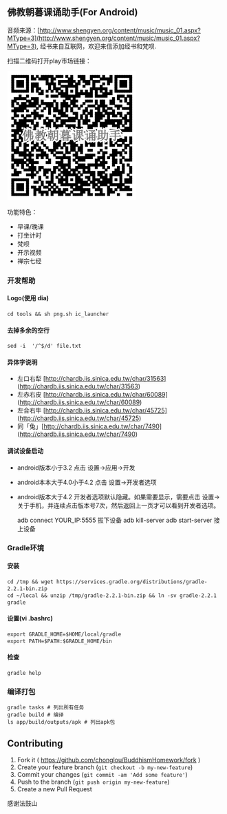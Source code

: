佛教朝暮课诵助手(For Android)
--------------------
音频来源：[http://www.shengyen.org/content/music/music_01.aspx?MType=3](http://www.shengyen.org/content/music/music_01.aspx?MType=3), 经书来自互联网，欢迎来信添加经书和梵呗.


扫描二维码打开play市场链接：


![扫描下载Android App](https://raw.githubusercontent.com/chonglou/BuddhismHomework/master/tools/images/play.png)


功能特色：
 * 早课/晚课
 * 打坐计时
 * 梵呗
 * 开示视频
 * 禅宗七经



### 开发帮助

#### Logo(使用 dia)
    cd tools && sh png.sh ic_launcher

#### 去掉多余的空行
    sed -i  '/^$/d' file.txt

#### 异体字说明

 * 左口右犁 [http://chardb.iis.sinica.edu.tw/char/31563] (http://chardb.iis.sinica.edu.tw/char/31563)
 * 左赤右皮 [http://chardb.iis.sinica.edu.tw/char/60089] (http://chardb.iis.sinica.edu.tw/char/60089)
 * 左合右牛 [http://chardb.iis.sinica.edu.tw/char/45725] (http://chardb.iis.sinica.edu.tw/char/45725)
 * 同「兔」[http://chardb.iis.sinica.edu.tw/char/7490] (http://chardb.iis.sinica.edu.tw/char/7490)

#### 调试设备启动
 * android版本小于3.2 点击 设置->应用->开发
 * android本本大于4.0小于4.2 点击 设置->开发者选项
 * android版本大于4.2 开发者选项默认隐藏。如果需要显示，需要点击 设置->关于手机，并连续点击版本号7次，然后返回上一页才可以看到开发者选项。


    adb connect YOUR_IP:5555
    拔下设备
    adb kill-server 
    adb start-server
    接上设备

### Gradle环境
#### 安装 
    cd /tmp && wget https://services.gradle.org/distributions/gradle-2.2.1-bin.zip
    cd ~/local && unzip /tmp/gradle-2.2.1-bin.zip && ln -sv gradle-2.2.1 gradle

#### 设置(vi .bashrc)
    export GRADLE_HOME=$HOME/local/gradle
    export PATH=$PATH:$GRADLE_HOME/bin
    
#### 检查
    gradle help

### 编译打包
    gradle tasks # 列出所有任务
    gradle build # 编译
    ls app/build/outputs/apk # 列出apk包

## Contributing

1. Fork it ( https://github.com/chonglou/BuddhismHomework/fork )
2. Create your feature branch (`git checkout -b my-new-feature`)
3. Commit your changes (`git commit -am 'Add some feature'`)
4. Push to the branch (`git push origin my-new-feature`)
5. Create a new Pull Request


感谢法鼓山
